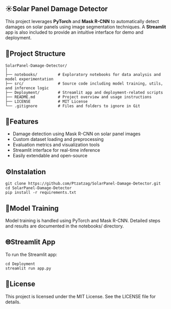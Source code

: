 ## ☀️Solar Panel Damage Detector
This project leverages **PyTorch** and **Mask R-CNN** to automatically detect damages on solar panels using image segmentation techniques. A **Streamlit** app is also included to provide an intuitive interface for demo and deployment.
## 📁Project Structure
```
SolarPanel-Damage-Detector/
│
├── notebooks/         # Exploratory notebooks for data analysis and model experimentation
├── src/               # Source code including model training, utils, and inference logic
├── Deployment/        # Streamlit app and deployment-related scripts
├── README.md          # Project overview and usage instructions
├── LICENSE            # MIT License
└── .gitignore         # Files and folders to ignore in Git

```

## 🚀Features
- Damage detection using Mask R-CNN on solar panel images
- Custom dataset loading and preprocessing
- Evaluation metrics and visualization tools
- Streamlit interface for real-time inference
- Easily extendable and open-source

## ⚙️Instalation
```
git clone https://github.com/Ptzatzag/SolarPanel-Damage-Detector.git
cd SolarPanel-Damage-Detector
pip install -r requirements.txt

```

## 🧠Model Training 
Model training is handled using PyTorch and Mask R-CNN. Detailed steps and results are documented in the notebooks/ directory.

## 🌐Streamlit App 
To run the Streamlit app:
```
cd Deployment
streamlit run app.py
```

## 📝License 
This project is licensed under the MIT License. See the LICENSE file for details.  
